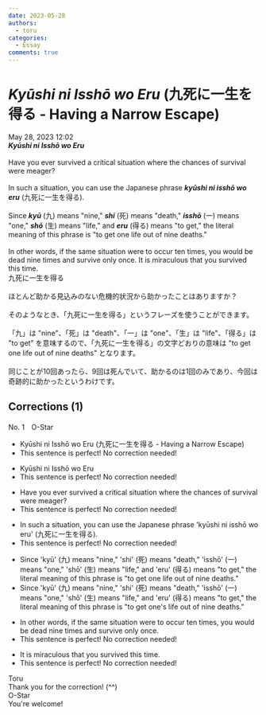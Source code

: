 ```yaml
---
date: 2023-05-28
authors:
  - toru
categories:
  - Essay
comments: true
---
```


# <strong><em>Kyūshi ni Isshō wo Eru</strong></em> (九死に一生を得る - Having a Narrow Escape)
<div class="date">May 28, 2023 12:02</div>
<div id="post"><div id="body_show_ori">
<strong><em>Kyūshi ni Isshō wo Eru</strong></em><br/><br/>Have you ever survived a critical situation where the chances of survival were meager?<br/><br/>In such a situation, you can use the Japanese phrase <strong><em>kyūshi ni isshō wo eru</em></strong> (九死に一生を得る).<br/><br/>Since <strong><em>kyū</em></strong> (九) means "nine," <strong><em>shi</em></strong> (死) means "death," <strong><em>isshō</em></strong> (一) means "one," <strong><em>shō</em></strong> (生) means "life," and <strong><em>eru</em></strong> (得る) means "to get," the literal meaning of this phrase is "to get one life out of nine deaths."<br/><br/>In other words, if the same situation were to occur ten times, you would be dead nine times and survive only once. It is miraculous that you survived this time.
</div></div>

<!-- more -->

<div id="post_ja"><div id="body_show_mo">
九死に一生を得る<br/><br/>ほとんど助かる見込みのない危機的状況から助かったことはありますか？<br/><br/>そのようなとき、「九死に一生を得る」というフレーズを使うことができます。<br/><br/>「九」は "nine"、「死」は "death"、「一」は "one"、「生」は "life"、「得る」は "to get" を意味するので、「九死に一生を得る」の文字どおりの意味は "to get one life out of nine deaths" となります。<br/><br/>同じことが10回あったら、9回は死んでいて、助かるのは1回のみであり、今回は奇跡的に助かったというわけです。
</div></div>

## Corrections (1)
<div id="block"><div class="first_name"> No. 1　<span class="just_name">O-Star</span></div><div id="block2">
<ul class="correction_field">
<li class="incorrect">Kyūshi ni Isshō wo Eru (九死に一生を得る - Having a Narrow Escape)</li>
<li class="corrected perfect">This sentence is perfect! No correction needed!</li>
</ul>
<ul class="correction_field">
<li class="incorrect">Kyūshi ni Isshō wo Eru</li>
<li class="corrected perfect">This sentence is perfect! No correction needed!</li>
</ul>
<ul class="correction_field">
<li class="incorrect">Have you ever survived a critical situation where the chances of survival were meager?</li>
<li class="corrected perfect">This sentence is perfect! No correction needed!</li>
</ul>
<ul class="correction_field">
<li class="incorrect">In such a situation, you can use the Japanese phrase 'kyūshi ni isshō wo eru' (九死に一生を得る).</li>
<li class="corrected perfect">This sentence is perfect! No correction needed!</li>
</ul>
<ul class="correction_field">
<li class="incorrect">Since 'kyū' (九) means "nine," 'shi' (死) means "death," 'isshō' (一) means "one," 'shō' (生) means "life," and 'eru' (得る) means "to get," the literal meaning of this phrase is "to get one life out of nine deaths."</li>
<li class="corrected correct">
Since 'kyū' (九) means "nine," 'shi' (死) means "death," 'isshō' (一) means "one," 'shō' (生) means "life," and 'eru' (得る) means "to get," the literal meaning of this phrase is "to get <span class="f_bold">one's l</span>ife out of nine deaths."
</li>
</ul>
<ul class="correction_field">
<li class="incorrect">In other words, if the same situation were to occur ten times, you would be dead nine times and survive only once.</li>
<li class="corrected perfect">This sentence is perfect! No correction needed!</li>
</ul>
<ul class="correction_field">
<li class="incorrect">It is miraculous that you survived this time.</li>
<li class="corrected perfect">This sentence is perfect! No correction needed!</li>
</ul>
</div><div class="name"><span class="just_name">Toru</span><br>
Thank you for the correction! (^^)
</div>
<div class="name"><span class="just_name">O-Star</span><br>
You're welcome!
</div>
</div>
